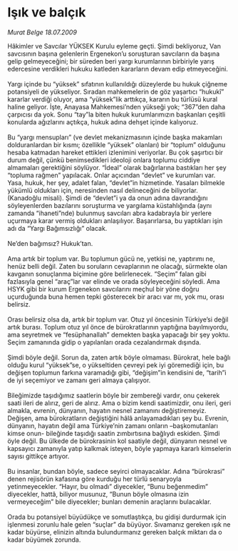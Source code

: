 # Işık ve balçık

*Murat Belge 18.07.2009*

<div class="taraf_structure_2col_1zq">
<div class="margen_n">



 <p>Hâkimler ve Savcılar YÜKSEK Kurulu eyleme geçti. Şimdi bekliyoruz, Van savcısının başına gelenlerin Ergenekon’u soruşturan savcıların da başına gelip gelmeyeceğini; bir süreden beri yargı kurumlarının birbiriyle yarış edercesine verdikleri hukuku katleden kararların devam edip etmeyeceğini. <br/><br/>Yargı içinde bu “yüksek” sıfatının kullanıldığı düzeylerde bu hukuk çiğneme potansiyeli de yükseliyor. Sıradan mahkemelerin de göz yaşartıcı “hukukî” kararlar verdiği oluyor, ama “yüksek”lik arttıkça, kararın bu türlüsü kural haline geliyor. İşte, Anayasa Mahkemesi’nden yükseği yok; “367”den daha çarpıcısı da yok. Sonu “tay”la biten hukuk kurumlarımızın başkanları çeşitli konularda ağızlarını açtıkça, hukuk adına dehşet içinde kalıyoruz. <br/><br/>Bu “yargı mensupları” (ve devlet mekanizmasının içinde başka makamları dolduranlardan bir kısmı; özellikle “yüksek” olanları) bir “toplum” olduğunu hesaba katmadan hareket ettikleri izlenimini veriyorlar. Bu çok şaşırtıcı bir durum değil, çünkü benimsedikleri ideoloji onlara toplumu ciddiye almamaları gerektiğini söylüyor. “İdeal” olarak bağırlarına bastıkları her şey “topluma rağmen” yapılacak. Onlar açıcından “devlet” ve kurumları var. Yasa, hukuk, her şey, adalet falan, “devlet”in hizmetinde. Yasaları bilmekle yükümlü oldukları için, neresinden nasıl delineceğini de biliyorlar. (Kanadoğlu misali). Şimdi de “devlet”i ya da onun adına davrandığını söyleyenlerden bazılarını soruşturma ve yargılama küstahlığında (aynı zamanda “ihaneti”nde) bulunmuş savcıları abra kadabrayla bir yerlere uçurmaya karar vermiş oldukları anlaşılıyor. Başarırlarsa, bu yaptıkları işin adı da “Yargı Bağımsızlığı” olacak. <br/><br/>Ne’den bağımsız? Hukuk’tan. <br/><br/>Ama artık bir toplum var. Bu toplumun gücü ne, yetkisi ne, yaptırımı ne, henüz belli değil. Zaten bu soruların cevaplarının ne olacağı, sürmekte olan kavganın sonuçlanma biçimine göre belirlenecek. “Seçim” falan gibi fazlasıyla genel “araç”lar var elinde ve orada söyleyeceğini söyledi. Ama HSYK gibi bir kurum Ergenekon savcılarını meçhul bir yöne doğru uçurduğunda buna hemen tepki gösterecek bir aracı var mı, yok mu, orası belirsiz. <br/><br/>Orası belirsiz olsa da, artık bir toplum var. Otuz yıl öncesinin Türkiye’si değil artık burası. Toplum otuz yıl önce de bürokratlarının yaptığına bayılmıyordu, ama seyretmek ve “fesüphanallah” demekten başka yapacağı bir şey yoktu. Seçim zamanında gidip o yapılanları orada cezalandırmak dışında. <br/><br/>Şimdi böyle değil. Sorun da, zaten artık böyle olmaması. Bürokrat, hele bağlı olduğu kurul “yüksek”se, o yükseltiden çevreyi pek iyi göremediği için, bu değişen toplumun farkına varamadığı gibi, “değişim”in kendisini de, “tarih”i de iyi seçemiyor ve zamanı geri almaya çalışıyor. <br/><br/>Bileğimizde taşıdığımız saatlerin böyle bir zembereği vardır, onu çekerek saati ileri de alırız, geri de alırız. Ama o bizim kendi saatimizdir, onu ileri, geri almakla, evrenin, dünyanın, hayatın nesnel zamanını değiştiremeyiz. Değişen, ama bürokratların değiştiğini hâlâ anlayamadıkları şey bu. Evrenin, dünyanın, hayatın değil ama Türkiye’nin zamanı onların –başkomutanları kimse onun- bileğinde taşıdığı saatin zımbırtısına bağlıydı eskiden. Şimdi öyle değil. Bu ülkede de bürokrasinin kol saatiyle değil, dünyanın nesnel ve kapsayıcı zamanıyla yatıp kalkmak isteyen, böyle yapmaya kararlı kimselerin sayısı gittikçe artıyor. <br/><br/>Bu insanlar, bundan böyle, sadece seyirci olmayacaklar. Adına “bürokrasi” denen rejisörün kafasına göre kurduğu her türlü senaryoyla yetinmeyecekler. “Hayır, bu olmadı” diyecekler, “Bunu beğenmedim” diyecekler, hattâ, biliyor musunuz, “Bunun böyle olmasına izin vermeyeceğim” bile diyecekler; bunları demenin araçlarını bulacaklar. <br/><br/>Orada bu potansiyel büyüdükçe ve somutlaştıkça, bu gidişi durdurmak için işlenmesi zorunlu hale gelen “suçlar” da büyüyor. Sıvamanız gereken ışık ne kadar büyürse, elinizin altında bulundurmanız gereken balçık miktarı da o kadar büyümek zorunda.</p>
<br/>
<br/>
<br/>



<br/>


<div id="taraf_not">
</div>

</div>


</div>
